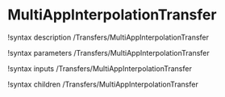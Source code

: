 <!-- MOOSE Documentation Stub: Remove this when content is added. -->

# MultiAppInterpolationTransfer
!syntax description /Transfers/MultiAppInterpolationTransfer

!syntax parameters /Transfers/MultiAppInterpolationTransfer

!syntax inputs /Transfers/MultiAppInterpolationTransfer

!syntax children /Transfers/MultiAppInterpolationTransfer
